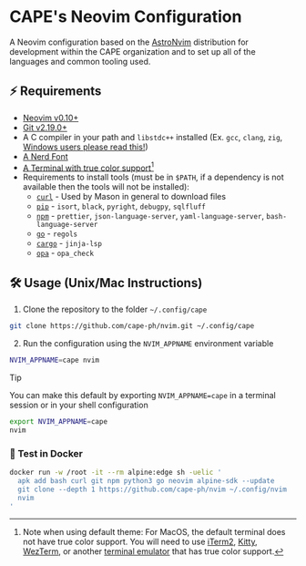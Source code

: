 # CAPE's Neovim Configuration

A Neovim configuration based on the [AstroNvim](https://astronvim.com/) distribution for development within the CAPE organization and to set up all of the languages and common tooling used.

## ⚡ Requirements

- [Neovim v0.10+](https://neovim.io/)
- [Git v2.19.0+](https://git-scm.com/)
- A C compiler in your path and `libstdc++` installed (Ex. `gcc`, `clang`, `zig`, [Windows users please read this!](https://github.com/nvim-treesitter/nvim-treesitter/wiki/Windows-support))
- [A Nerd Font](https://www.nerdfonts.com/)
- [A Terminal with true color support](https://github.com/termstandard/colors?tab=readme-ov-file#truecolor-support-in-output-devices)[^1]
- Requirements to install tools (must be in `$PATH`, if a dependency is not available then the tools will not be installed):
  - [`curl`](https://curl.se/) - Used by Mason in general to download files
  - [`pip`](https://pip.pypa.io/en/stable/) - `isort`, `black`, `pyright`, `debugpy`, `sqlfluff`
  - [`npm`](https://www.npmjs.com/) - `prettier`, `json-language-server`, `yaml-language-server`, `bash-language-server`
  - [`go`](https://go.dev/) - `regols`
  - [`cargo`](https://doc.rust-lang.org/cargo/) - `jinja-lsp`
  - [`opa`](https://www.openpolicyagent.org/) - `opa_check`

[^1]: Note when using default theme: For MacOS, the default terminal does not have true color support. You will need to use [iTerm2](https://iterm2.com/), [Kitty](https://sw.kovidgoyal.net/kitty/), [WezTerm](https://wezfurlong.org/wezterm/), or another [terminal emulator](https://github.com/termstandard/colors?tab=readme-ov-file#truecolor-support-in-output-devices) that has true color support.

## 🛠️ Usage (Unix/Mac Instructions)

1. Clone the repository to the folder `~/.config/cape`

```sh
git clone https://github.com/cape-ph/nvim.git ~/.config/cape
```

2. Run the configuration using the `NVIM_APPNAME` environment variable

```sh
NVIM_APPNAME=cape nvim
```

> [!TIP]
> You can make this default by exporting `NVIM_APPNAME=cape` in a terminal session or in your shell configuration
>
> ```sh
> export NVIM_APPNAME=cape
> nvim
> ```

### 🐳 Test in Docker

```sh
docker run -w /root -it --rm alpine:edge sh -uelic '
  apk add bash curl git npm python3 go neovim alpine-sdk --update
  git clone --depth 1 https://github.com/cape-ph/nvim ~/.config/nvim
  nvim
'
```
